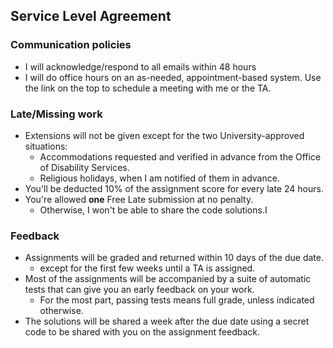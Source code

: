 ## Service Level Agreement

### Communication policies
* I will acknowledge/respond to all emails within 48 hours
* I will do office hours on an as-needed, appointment-based system. Use the link on the top to schedule a meeting with me or the TA.


### Late/Missing work
* Extensions will not be given except for the two University-approved situations:
  * Accommodations requested and verified in advance from the Office of Disability Services.
  * Religious holidays, when I am notified of them in advance.
* You'll be deducted 10% of the assignment score for every late 24 hours.
* You're allowed **one** Free Late submission at no penalty.
  * Otherwise, I won't be able to share the code solutions.I 

### Feedback
* Assignments will be graded and returned within 10 days of the due date.
  * except for the first few weeks until a TA is assigned.
* Most of the assignments will be accompanied by a suite of automatic tests that can give you an early feedback on your work.
  * For the most part, passing tests means full grade, unless indicated otherwise.
* The solutions will be shared a week after the due date using a secret code to be shared with you on the assignment feedback.
